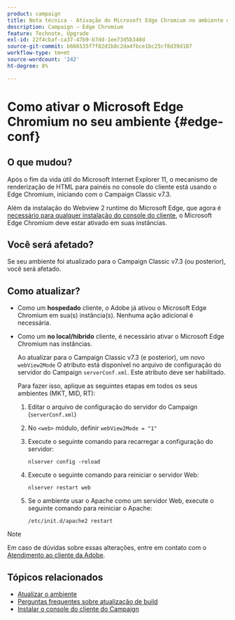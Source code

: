 ```yaml
---
product: campaign
title: Nota técnica - Ativação do Microsoft Edge Chromium no ambiente do Campaign
description: Campaign — Edge Chromium
feature: Technote, Upgrade
exl-id: 22f4cbaf-ca37-47b9-b7dd-1ee73d5b348d
source-git-commit: b666535f7f82d1b8c2da4fbce1bc25cf8d39d187
workflow-type: tm+mt
source-wordcount: '242'
ht-degree: 8%

---
```


# Como ativar o Microsoft Edge Chromium no seu ambiente {#edge-conf}




## O que mudou?

Após o fim da vida útil do Microsoft Internet Explorer 11, o mecanismo de renderização de HTML para painéis no console do cliente está usando o Edge Chromium, iniciando com o Campaign Classic v7.3.

Além da instalação do Webview 2 runtime do Microsoft Edge, que agora é [necessário para qualquer instalação do console do cliente](../../installation/using/installing-the-client-console.md#webview), o Microsoft Edge Chromium deve estar ativado em suas instâncias.

## Você será afetado?

Se seu ambiente foi atualizado para o Campaign Classic v7.3 (ou posterior), você será afetado.

## Como atualizar?

* Como um **hospedado** cliente, o Adobe já ativou o Microsoft Edge Chromium em sua(s) instância(s). Nenhuma ação adicional é necessária.

* Como um **no local/híbrido** cliente, é necessário ativar o Microsoft Edge Chromium nas instâncias.

  Ao atualizar para o Campaign Classic v7.3 (e posterior), um novo `webView2Mode` O atributo está disponível no arquivo de configuração do servidor do Campaign `serverConf.xml`. Este atributo deve ser habilitado.

  Para fazer isso, aplique as seguintes etapas em todos os seus ambientes (MKT, MID, RT):

   1. Editar o arquivo de configuração do servidor do Campaign (`serverConf.xml`)
   1. No `<web>` módulo, definir `webView2Mode = "1"`
   1. Execute o seguinte comando para recarregar a configuração do servidor:

      ```
      nlserver config -reload
      ```

   1. Execute o seguinte comando para reiniciar o servidor Web:

      ```
      nlserver restart web
      ```

   1. Se o ambiente usar o Apache como um servidor Web, execute o seguinte comando para reiniciar o Apache:

      ```
      /etc/init.d/apache2 restart
      ```


>[!NOTE]
>
>Em caso de dúvidas sobre essas alterações, entre em contato com o [Atendimento ao cliente da Adobe](https://helpx.adobe.com/br/enterprise/using/support-for-experience-cloud.html).
>

## Tópicos relacionados

* [Atualizar o ambiente](../../production/using/build-upgrade.md)
* [Perguntas frequentes sobre atualização de build](../../platform/using/faq-build-upgrade.md)
* [Instalar o console do cliente do Campaign](../../installation/using/installing-the-client-console.md)
